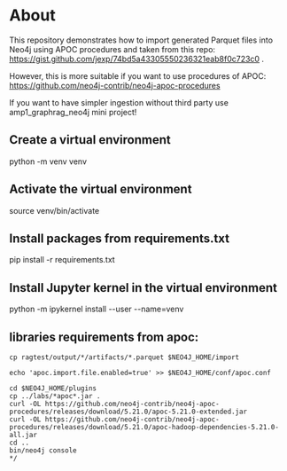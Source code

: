 # About

This repository demonstrates how to import generated Parquet files into Neo4j using APOC procedures and taken from this repo: https://gist.github.com/jexp/74bd5a43305550236321eab8f0c723c0 . 

However, this is more suitable if you want to use procedures of APOC:
https://github.com/neo4j-contrib/neo4j-apoc-procedures

If you want to have simpler ingestion without third party use amp1_graphrag_neo4j mini project!

## Create a virtual environment
python -m venv venv

## Activate the virtual environment
source venv/bin/activate

## Install packages from requirements.txt
pip install -r requirements.txt

## Install Jupyter kernel in the virtual environment
python -m ipykernel install --user --name=venv


## libraries requirements from apoc:
```
cp ragtest/output/*/artifacts/*.parquet $NEO4J_HOME/import

echo 'apoc.import.file.enabled=true' >> $NEO4J_HOME/conf/apoc.conf

cd $NEO4J_HOME/plugins
cp ../labs/*apoc*.jar .
curl -OL https://github.com/neo4j-contrib/neo4j-apoc-procedures/releases/download/5.21.0/apoc-5.21.0-extended.jar
curl -OL https://github.com/neo4j-contrib/neo4j-apoc-procedures/releases/download/5.21.0/apoc-hadoop-dependencies-5.21.0-all.jar
cd ..
bin/neo4j console
*/
```